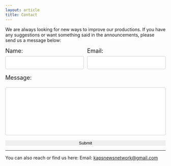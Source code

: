 ```yaml
---
layout: article
title: Contact
---
```

<style>
.name-form {
  width: 49%;
  float: left;
}

.email-form {
  width: 49%;
  float: right;
}

.submit-button {
  width: 100%;
}

.text {
  font-size: large;
}

input[type=form],
select,
textarea {
  width: 100%;
  padding: 12px;
  border: 1px solid #ccc;
  border-radius: 4px;
  box-sizing: border-box;
  margin-top: 6px;
  margin-bottom: 16px;
  resize: none;
  color: #000000;
}

input[type=submit] {
  border: none;
}

</style>
We are always looking for new ways to improve our productions. If you have any suggestions or want something said in the announcements, please send us a message below:

<form action="https://formspree.io/kapsnewsnetwork@gmail.com" method="POST">
  <div class="name-form">
    <label for="name" class="text">Name:</label>
    <input type="form" id="name" name="name" required="">
  </div>
  <div class="email-form">
    <label for="email" class="text">Email:</label>
    <input type="form" name="_replyto" required="">
  </div>

  <label for="message" class="text">Message:</label>
  <textarea id="message" name="message" style="height:150px" required=""></textarea>
  
  <div class="submit-button">
  <input class="button button--primary button--rounded button--lg" style="width:100%" type="submit" value="Submit">
  </div>
</form>

***

You can also reach or find us here:
Email: kapsnewsnetwork@gmail.com